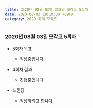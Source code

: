 ```yaml
---
title: 2020년 08월 03일 월요일 모각코 5회차
date: 2020-08-03 19:10:00 +0900
category: 2020 하계 모각코
---
```


### 2020년 08월 03일 모각코 5회차   

* 5회차 목표  
	* 작성중입니다.     

* 4회차 결과   
	* 진행중입니다.   

* 느낀점   
	* 작성하려고 합니다.   
